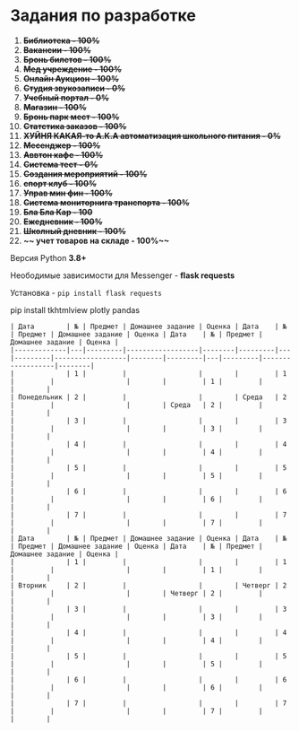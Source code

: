 # Задания по разработке
1. **~~Библиотека - 100%~~**
2. **~~Вакансии - 100%~~**
3. **~~Бронь билетов - 100%~~**
4. **~~Мед учреждение - 100%~~**
5. **~~Онлайн Аукцион - 100%~~**
6. **~~Студия звукозаписи - 0%~~**
7. **~~Учебный портал - 0%~~**
8. **~~Магазин - 100%~~**
9. **~~Бронь парк мест - 100%~~**
10. **~~Статстика заказов - 100%~~**
11. **~~ХУЙНЯ КАКАЯ-то A.K.A автоматизация школьного питания - 0%~~**
12. **~~Месенджер - 100%~~**
13. **~~Аввтон кафе - 100%~~**
14. **~~Система тест - 0%~~**
15. **~~Создания мероприятий - 100%~~**
16. **~~спорт клуб - 100%~~**
17. **~~Управ мин фин - 100%~~**
18. **~~Система мониторнига транспорта - 100%~~**
19. **~~Бла Бла Кар - 100~~**
20. **~~Ежедневник - 100%~~**
21. **~~Школный дневник - 100%~~**
22. **~~ учет товаров на складе - 100%~~**

Версия Python **3.8+**

Неободимые зависимости для Messenger - **flask requests**

Установка - ```pip install flask requests```

pip install tkhtmlview plotly pandas
```
| Дата        | № | Предмет | Домашнее задание | Оценка | Дата    | № | Предмет | Домашнее задание | Оценка | Дата    | № | Предмет | Домашнее задание | Оценка |
|-------------|---|---------|------------------|--------|---------|---|---------|------------------|--------|---------|---|---------|------------------|--------|
|             | 1 |         |                  |        |         | 1 |         |                  |        |         | 1 |         |                  |        |
| Понедельник | 2 |         |                  |        | Среда   | 2 |         |                  |        | Среда   | 2 |         |                  |        |
|             | 3 |         |                  |        |         | 3 |         |                  |        |         | 3 |         |                  |        |
|             | 4 |         |                  |        |         | 4 |         |                  |        |         | 4 |         |                  |        |
|             | 5 |         |                  |        |         | 5 |         |                  |        |         | 5 |         |                  |        |
|             | 6 |         |                  |        |         | 6 |         |                  |        |         | 6 |         |                  |        |
|             | 7 |         |                  |        |         | 7 |         |                  |        |         | 7 |         |                  |        |
| Дата        | № | Предмет | Домашнее задание | Оценка | Дата    | № | Предмет | Домашнее задание | Оценка | Дата    | № | Предмет | Домашнее задание | Оценка |
|             | 1 |         |                  |        |         | 1 |         |                  |        |         | 1 |         |                  |        |
| Вторник     | 2 |         |                  |        | Четверг | 2 |         |                  |        | Четверг | 2 |         |                  |        |
|             | 3 |         |                  |        |         | 3 |         |                  |        |         | 3 |         |                  |        |
|             | 4 |         |                  |        |         | 4 |         |                  |        |         | 4 |         |                  |        |
|             | 5 |         |                  |        |         | 5 |         |                  |        |         | 5 |         |                  |        |
|             | 6 |         |                  |        |         | 6 |         |                  |        |         | 6 |         |                  |        |
|             | 7 |         |                  |        |         | 7 |         |                  |        |         | 7 |         |                  |        |
```